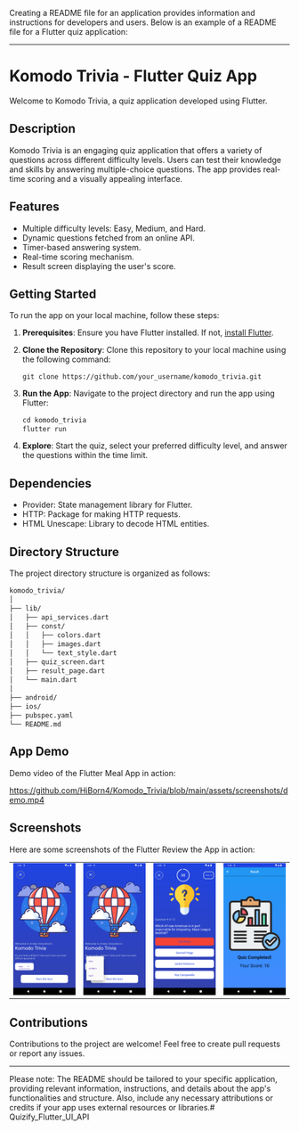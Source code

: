 Creating a README file for an application provides information and instructions for developers and users. Below is an example of a README file for a Flutter quiz application:

---

# Komodo Trivia - Flutter Quiz App

Welcome to Komodo Trivia, a quiz application developed using Flutter.

## Description

Komodo Trivia is an engaging quiz application that offers a variety of questions across different difficulty levels. Users can test their knowledge and skills by answering multiple-choice questions. The app provides real-time scoring and a visually appealing interface.

## Features

- Multiple difficulty levels: Easy, Medium, and Hard.
- Dynamic questions fetched from an online API.
- Timer-based answering system.
- Real-time scoring mechanism.
- Result screen displaying the user's score.

## Getting Started

To run the app on your local machine, follow these steps:

1. **Prerequisites**: Ensure you have Flutter installed. If not, [install Flutter](https://flutter.dev/docs/get-started/install).

2. **Clone the Repository**: Clone this repository to your local machine using the following command:

   ```
   git clone https://github.com/your_username/komodo_trivia.git
   ```

3. **Run the App**: Navigate to the project directory and run the app using Flutter:

   ```
   cd komodo_trivia
   flutter run
   ```

4. **Explore**: Start the quiz, select your preferred difficulty level, and answer the questions within the time limit.

## Dependencies

- Provider: State management library for Flutter.
- HTTP: Package for making HTTP requests.
- HTML Unescape: Library to decode HTML entities.

## Directory Structure

The project directory structure is organized as follows:

```
komodo_trivia/
│
├── lib/
│   ├── api_services.dart
│   ├── const/
│   │   ├── colors.dart
│   │   ├── images.dart
│   │   └── text_style.dart
│   ├── quiz_screen.dart
│   ├── result_page.dart
│   └── main.dart
│
├── android/
├── ios/
├── pubspec.yaml
└── README.md
```

## App Demo

Demo video of the Flutter Meal App in action:

https://github.com/HiBorn4/Komodo_Trivia/blob/main/assets/screenshots/demo.mp4


## Screenshots

<p>Here are some screenshots of the Flutter Review the App in action:</p>

<p align="center">
  <table>
    <tr>
      <td style="padding-right: 20">
        <img src="assets/screenshots/home.png" alt="App Screenshot 1" width="480">
      </td>
      <td>
        <img src="assets/screenshots/difficulty.png" alt="App Screenshot 2" width="480">
      </td>
      <td>
        <img src="assets/screenshots/question.png" alt="App Screenshot 2" width="480">
      </td>
      <td>
        <img src="assets/screenshots/result.png" alt="App Screenshot 2" width="480">
      </td>
    </tr>
  </table>
</p>

## Contributions

Contributions to the project are welcome! Feel free to create pull requests or report any issues.

---

Please note: The README should be tailored to your specific application, providing relevant information, instructions, and details about the app's functionalities and structure. Also, include any necessary attributions or credits if your app uses external resources or libraries.# Quizify_Flutter_UI_API
